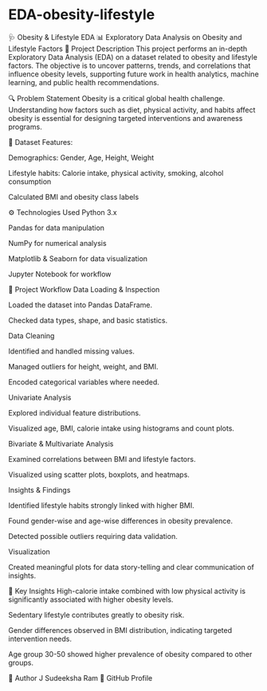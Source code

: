 # EDA-obesity-lifestyle
🩺 Obesity & Lifestyle EDA
📊 Exploratory Data Analysis on Obesity and Lifestyle Factors
📝 Project Description
This project performs an in-depth Exploratory Data Analysis (EDA) on a dataset related to obesity and lifestyle factors. The objective is to uncover patterns, trends, and correlations that influence obesity levels, supporting future work in health analytics, machine learning, and public health recommendations.

🔍 Problem Statement
Obesity is a critical global health challenge. Understanding how factors such as diet, physical activity, and habits affect obesity is essential for designing targeted interventions and awareness programs.

📂 Dataset
Features:

Demographics: Gender, Age, Height, Weight

Lifestyle habits: Calorie intake, physical activity, smoking, alcohol consumption

Calculated BMI and obesity class labels

⚙️ Technologies Used
Python 3.x

Pandas for data manipulation

NumPy for numerical analysis

Matplotlib & Seaborn for data visualization

Jupyter Notebook for workflow

🚀 Project Workflow
Data Loading & Inspection

Loaded the dataset into Pandas DataFrame.

Checked data types, shape, and basic statistics.

Data Cleaning

Identified and handled missing values.

Managed outliers for height, weight, and BMI.

Encoded categorical variables where needed.

Univariate Analysis

Explored individual feature distributions.

Visualized age, BMI, calorie intake using histograms and count plots.

Bivariate & Multivariate Analysis

Examined correlations between BMI and lifestyle factors.

Visualized using scatter plots, boxplots, and heatmaps.

Insights & Findings

Identified lifestyle habits strongly linked with higher BMI.

Found gender-wise and age-wise differences in obesity prevalence.

Detected possible outliers requiring data validation.

Visualization

Created meaningful plots for data story-telling and clear communication of insights.

🔑 Key Insights
High-calorie intake combined with low physical activity is significantly associated with higher obesity levels.

Sedentary lifestyle contributes greatly to obesity risk.

Gender differences observed in BMI distribution, indicating targeted intervention needs.

Age group 30-50 showed higher prevalence of obesity compared to other groups.

👤 Author
J Sudeeksha Ram
🔗 GitHub Profile

